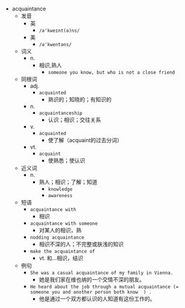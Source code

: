 - acquaintance
  - 发音
    - 英
      - `/ə'kweɪnt(ə)ns/`
    - 美
      - `/ə'kwentəns/`
  - 词义
    - n.
      - 相识,熟人
        - `someone you know, but who is not a close friend`
  - 同根词
    - adj.
      - `acquainted`
        - 熟识的；知晓的；有知识的
    - n.
      - `acquaintanceship`
        - 认识；相识；交往关系
    - v.
      - `acquainted`
        - 使了解（acquaint的过去分词）
    - vt.
      - `acquaint`
        - 使熟悉；使认识
  - 近义词
    - n.
      - 熟人；相识；了解；知道
        - `knowledge`
        - `awareness`
  - 短语
    - `acquaintance with`
      - 相识 
    - `acquaintance with someone`
      - 对某人的相识，熟 
    - `nodding acquaintance`
      - 相识不深的人；不完整或肤浅的知识 
    - `make the acquaintance of`
      - vt. 和…相识，结识 
  - 例句
    - `She was a casual acquaintance of my family in Vienna.`
      - 她是我们家在维也纳的一个交情不深的朋友。
    - `He heard about the job through a mutual acquaintance (=  someone you and another person both know  ) .`
      - 他是通过一个双方都认识的人知道有这份工作的。

